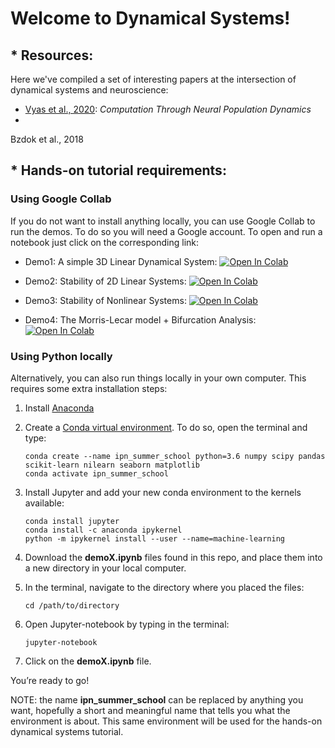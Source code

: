 # Welcome to Dynamical Systems!


## * Resources:

Here we've compiled a set of interesting papers at the intersection of dynamical systems and neuroscience: 

* [Vyas et al., 2020](https://www.annualreviews.org/doi/abs/10.1146/annurev-neuro-092619-094115): *Computation Through Neural Population Dynamics*
*

Bzdok et al., 2018


## * Hands-on tutorial requirements:
### Using Google Collab
If you do not want to install anything locally, you can use Google Collab to run the demos. To do so you will need a Google account. To open and run a notebook just click on the corresponding link: 
* Demo1: A simple 3D Linear Dynamical System: [![Open In Colab](https://colab.research.google.com/assets/colab-badge.svg)](https://colab.research.google.com/github/netneurolab/ipn-summer-school/blob/main/lectures/2021-07-02/10-12/demo1.ipynb)

* Demo2: Stability of 2D Linear Systems: [![Open In Colab](https://colab.research.google.com/assets/colab-badge.svg)](https://colab.research.google.com/github/netneurolab/ipn-summer-school/blob/main/lectures/2021-07-02/10-12/demo2.ipynb)

* Demo3: Stability of Nonlinear Systems: [![Open In Colab](https://colab.research.google.com/assets/colab-badge.svg)](https://colab.research.google.com/github/netneurolab/ipn-summer-school/blob/main/lectures/2021-07-02/10-12/demo3.ipynb)

* Demo4: The Morris-Lecar model + Bifurcation Analysis: [![Open In Colab](https://colab.research.google.com/assets/colab-badge.svg)](https://colab.research.google.com/github/netneurolab/ipn-summer-school/blob/main/lectures/2021-07-02/10-12/demo4.ipynb)

### Using Python locally
Alternatively, you can also run things locally in your own computer. This requires some extra installation steps:

1. Install  [Anaconda](https://www.anaconda.com/products/individual)
2. Create a [Conda virtual environment](https://conda.io/projects/conda/en/latest/user-guide/tasks/manage-environments.html#creating-an-environment-with-commands). To do so, open the terminal and type:
    
    ```
    conda create --name ipn_summer_school python=3.6 numpy scipy pandas scikit-learn nilearn seaborn matplotlib
    conda activate ipn_summer_school
    ```
    
3. Install Jupyter and add your new conda environment to the kernels available:
    
    ```
    conda install jupyter 
    conda install -c anaconda ipykernel
    python -m ipykernel install --user --name=machine-learning
    ```
    
 5. Download the **demoX.ipynb** files found in this repo, and place them into a new directory in your local computer.

 6. In the terminal, navigate to the directory where you placed the files:
 
     ```
     cd /path/to/directory
     ```
 
 7.  Open Jupyter-notebook by typing in the terminal:
     
     ```
     jupyter-notebook
     ```
 8. Click on the **demoX.ipynb** file. 
 
You’re ready to go! 

NOTE: the name **ipn_summer_school** can be replaced by anything you want, hopefully a short and meaningful name that tells you what the environment is about.
This same environment will be used for the hands-on dynamical systems tutorial.
